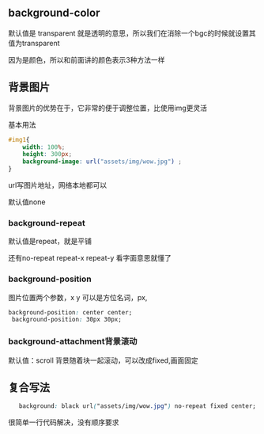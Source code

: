 ## background-color

默认值是 transparent 就是透明的意思，所以我们在消除一个bgc的时候就设置其值为transparent

因为是颜色，所以和前面讲的颜色表示3种方法一样

## 背景图片

背景图片的优势在于，它非常的便于调整位置，比使用img更灵活

基本用法

```css
#img1{
    width: 100%;
    height: 300px;
    background-image: url("assets/img/wow.jpg") ;
}
```

url写图片地址，网络本地都可以

默认值none

### background-repeat

默认值是repeat，就是平铺

还有no-repeat repeat-x  repeat-y 看字面意思就懂了

### background-position

图片位置两个参数，x y 可以是方位名词，px,

```css
background-position: center center;
 background-position: 30px 30px;
```

### background-attachment背景滚动

默认值：scroll 背景随着块一起滚动，可以改成fixed,画面固定

## 复合写法

```css
   background: black url("assets/img/wow.jpg") no-repeat fixed center;
```

很简单一行代码解决，没有顺序要求
